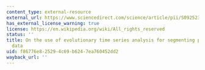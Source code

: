 ```yaml
---
content_type: external-resource
external_url: https://www.sciencedirect.com/science/article/pii/S0925231217315345
has_external_license_warning: true
license: https://en.wikipedia.org/wiki/All_rights_reserved
status: ''
title: On the use of evolutionary time series analysis for segmenting paleoclimate
  data
uid: f86776e8-2529-4c69-b624-7ea760452dd2
wayback_url: ''
---
```

